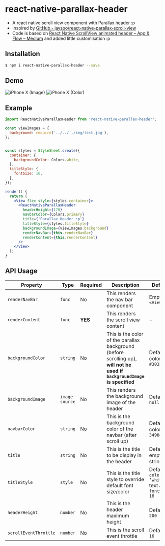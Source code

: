 
# react-native-parallax-header
- A react native scroll view component with Parallax header :p
- Inspired by [GitHub - jaysoo/react-native-parallax-scroll-view](https://github.com/jaysoo/react-native-parallax-scroll-view)
- Code is based on [React Native ScrollView animated header – App & Flow – Medium](https://medium.com/appandflow/react-native-scrollview-animated-header-10a18cb9469e) and added little customisation :p

## Installation
```bash
$ npm i react-native-parallax-header --save
```
## Demo
![iPhone X (Image)](http://g.recordit.co/MpM4nTpzKo.gif)
![iPhone X (Color)](http://g.recordit.co/oTwlJaCPN0.gif)

## Example
```jsx
import ReactNativeParallaxHeader from 'react-native-parallax-header';

const viewImages = {
  background: require('../../../img/test.jpg'),
};


const styles = StyleSheet.create({
  container: {
    backgroundColor: Colors.white,
  },
  titleStyle: {
    fontSize: 16,
  },
});

render() {
  return (
    <View flex style={styles.container}>
      <ReactNativeParallaxHeader
        headerHeight={170}
        navbarColor={Colors.primary}
        title={'Parallax Header :p'}
        titleStyle={styles.titleStyle}
        backgroundImage={viewImages.background}
        renderNavBar={this.renderNavBar}
        renderContent={this.renderContent}
      />
    </View>
  );
}
```

## API Usage
| Property | Type | Required | Description | Default |
| -------- | ---- | -------- | ----------- | ------- |
| `renderNavBar` | `func` | No | This renders the nav bar component | Empty `<View />` |
| `renderContent` | `func` | **YES** | This renders the scroll view content | - |
| `backgroundColor` | `string` | No | This is the color of the parallax background (before scrolling up), **will not be used if `backgroundImage` is specified** | Default color is `#303F9F` |
| `backgroundImage` | `image source` | No | This renders the background image of the header | Default is `null` |
| `navbarColor` | `string` | No | This is the background color of the navbar (after scroll up) | Default color is `3498db` |
| `title` | `string` | No | This is the title to be display in the header | Default is empty string `‘’` | 
| `titleStyle` | `style` | No | This is the title style to override default font size/color | Default to `color: ‘white’ `text and `fontSize: 16` |
| `headerHeight` | `number` | No | This is the header maximum height | Default to `200` |
| `scrollEventThrottle` | `number` | No | This is the scroll event throttle | Default is `16` |

